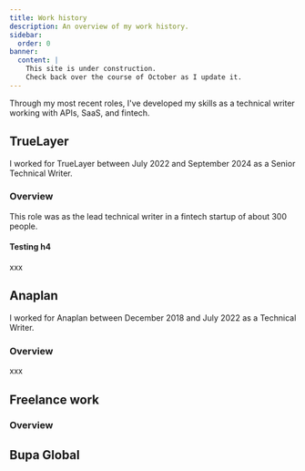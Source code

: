 ```yaml
---
title: Work history
description: An overview of my work history.
sidebar:
  order: 0
banner:
  content: |
    This site is under construction.
    Check back over the course of October as I update it.
---
```


Through my most recent roles, I've developed my skills as a technical writer working with APIs, SaaS, and fintech.

## TrueLayer

I worked for TrueLayer between July 2022 and September 2024 as a Senior Technical Writer.

### Overview

This role was as the lead technical writer in a fintech startup of about 300 people.

#### Testing h4

xxx

## Anaplan

I worked for Anaplan between December 2018 and July 2022 as a Technical Writer.

### Overview

xxx

## Freelance work

### Overview

## Bupa Global


